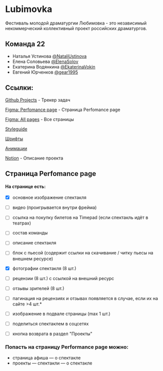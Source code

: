 # Lubimovka
Фестиваль молодой драматургии Любимовка - это независимый некоммерческий коллективный проект российских драматургов.

## Команда 22
- Наталья Устинова [@NataliUstinova](https://github.com/NataliUstinova)
- Елена Соловьева [@ElenaSolov](https://github.com/ElenaSolov)
- Екатерина Водянкина [@EkaterinaVokin](https://github.com/EkaterinaVokin)
- Евгений Юрченков [@gear1995](https://github.com/gear1995)  

## Ссылки:

[Github Projects](https://github.com/NataliUstinova/Lubimovka/projects/1) - Трекер задач

[Figma: Perfomance page](https://www.figma.com/file/DEeW2FE3pJiQ407zqx4C9B/Lubimovka?node-id=0%3A1) - Страница Perfomance page

[Figma: All pages](https://www.figma.com/file/zpyHTGb3aKiAbpJJoIVqQ2/lubimovka?node-id=730%3A13871) - Все страницы

[Styleguide](https://www.figma.com/file/DEeW2FE3pJiQ407zqx4C9B/Lubimovka?node-id=0%3A1)

[Шрифты](https://disk.yandex.ru/d/y6n_lGW1ubQIKQ)

[Анимации](https://disk.yandex.ru/d/spIhtF312wOO9Q)

[Notion](https://www.notion.so/24de3684153749e48eb4d16b11e319eb) - Описание проекта


## Страница Perfomance page
#### На странице есть:
- [x] основное изображение спектакля
- [ ] видео (проигрывается внутри фрейма)
- [ ] ссылка на покупку билетов на Timepad (если спектакль идёт в театрах)
- [ ] состав команды
- [ ] описание спектакля
- [ ] блок с пьесой (содержит ссылки на скачивание / читку пьесы на внешнем ресурсе)
- [x] фотографии спектакля (8 шт.)
- [ ] рецензии (8 шт.) с ссылкой на внешний ресурс
- [ ] отзывы зрителей (8 шт.)

- [ ] пагинация на рецензиях и отзывах появляется в случае, если их на сайте >4 шт.*

- [ ] изображение в подвале страницы (max 1 шт.)
- [ ] поделиться спектаклем в соцсетях
- [ ] кнопка возврата в раздел "Проекты"

### Попасть на страницу Performance page можно:

- страница афиша — о спектакле
- проекты — спектакли — о спектакле
